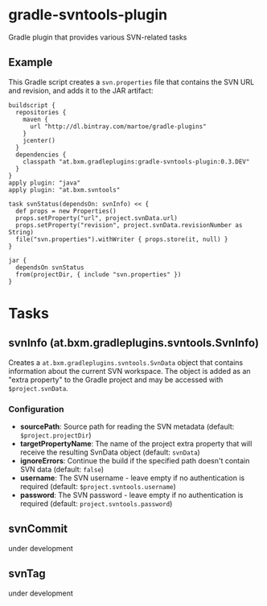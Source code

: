 # gradle-svntools-plugin

Gradle plugin that provides various SVN-related tasks

## Example

This Gradle script creates a `svn.properties` file that contains the SVN URL and revision, and adds it to the JAR artifact:

    buildscript {
      repositories {
        maven {
          url "http://dl.bintray.com/martoe/gradle-plugins"
        }
        jcenter()
      }
      dependencies {
        classpath "at.bxm.gradleplugins:gradle-svntools-plugin:0.3.DEV"
      }
    }
    apply plugin: "java"
    apply plugin: "at.bxm.svntools"

    task svnStatus(dependsOn: svnInfo) << {
      def props = new Properties()
      props.setProperty("url", project.svnData.url)
      props.setProperty("revision", project.svnData.revisionNumber as String)
      file("svn.properties").withWriter { props.store(it, null) }
    }

    jar {
      dependsOn svnStatus
      from(projectDir, { include "svn.properties" })
    }


# Tasks

## svnInfo (at.bxm.gradleplugins.svntools.SvnInfo)

Creates a `at.bxm.gradleplugins.svntools.SvnData` object that contains information about the current SVN workspace.
The object is added as an "extra property" to the Gradle project and may be accessed with `$project.svnData`.

### Configuration

* **sourcePath**: Source path for reading the SVN metadata (default: `$project.projectDir`)
* **targetPropertyName**: The name of the project extra property that will receive the resulting SvnData object (default: `svnData`)
* **ignoreErrors**: Continue the build if the specified path doesn't contain SVN data (default: `false`)
* **username**: The SVN username - leave empty if no authentication is required (default: `$project.svntools.username`)
* **password**: The SVN password - leave empty if no authentication is required (default: `project.svntools.password`)

## svnCommit

under development

## svnTag

under development
